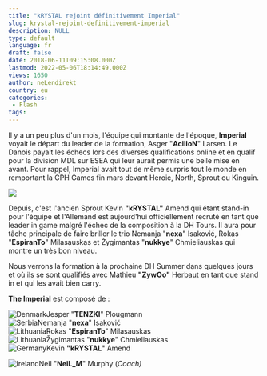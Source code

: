 ```yaml
---
title: "kRYSTAL rejoint définitivement Imperial"
slug: krystal-rejoint-definitivement-imperial
description: NULL
type: default
language: fr
draft: false
date: 2018-06-11T09:15:08.000Z
lastmod: 2022-05-06T18:14:49.000Z
views: 1650
author: neLendirekt
country: eu
categories:
 - Flash
tags:
---
```

Il y a un peu plus d'un mois, l'équipe qui montante de l'époque, **Imperial** voyait le départ du leader de la formation, Asger "**AcilioN**" Larsen. Le Danois payait les échecs lors des diverses qualifications online et en qualif pour la division MDL sur ESEA qui leur aurait permis une belle mise en avant. Pour rappel, Imperial avait tout de même surpris tout le monde en remportant la CPH Games fin mars devant Heroic, North, Sprout ou Kinguin.

![](https://flickshot-ue.s3.eu-west-2.amazonaws.com/flickshot/article/5b1e3ad201d1f/images/qMCVkhzUHYjcz2tA5kdtCIZdIiN5zsP3RzPwrdzq.jpeg)

Depuis, c'est l'ancien Sprout Kevin **"kRYSTAL"** Amend qui étant stand-in pour l'équipe et l'Allemand est aujourd'hui officiellement recruté en tant que leader in game malgré l'échec de la composition à la DH Tours. Il aura pour tâche principale de faire briller le trio Nemanja "**nexa**" Isaković, Rokas "**EspiranTo**" Milasauskas et Žygimantas "**nukkye**" Chmieliauskas qui montre un très bon niveau. 

Nous verrons la formation à la prochaine DH Summer dans quelques jours et où ils se sont qualifiés avec Mathieu **"ZywOo"** Herbaut en tant que stand in et qui les avait bien carry.

**The Imperial** est composé de :

![Denmark](/images/countries/dk.svg)⁠Jesper "**TENZKI**" Plougmann  
![Serbia](/images/countries/rs.svg)⁠Nemanja "**nexa**" Isaković  
![Lithuania](/images/countries/lt.svg)⁠Rokas "**EspiranTo**" Milasauskas  
![Lithuania](/images/countries/lt.svg)⁠Žygimantas "**nukkye**" Chmieliauskas  
![Germany](/images/countries/de.svg)⁠Kevin **"kRYSTAL"** Amend  
  
![Ireland](/images/countries/ie.svg)⁠Neil "**NeiL\_M**" Murphy (_Coach)_
